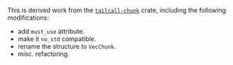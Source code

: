 This is derived work from the
[`tailcall-chunk`](https://crates.io/crates/tailcall-chunk/0.3.0) crate,
including the following modifications:

- add `must_use` attribute.
- make it `no_std` compatible.
- rename the structure to `VecChunk`.
- misc. refactoring.
